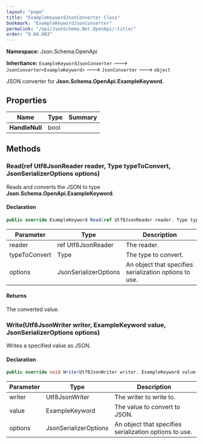 ```yaml
---
layout: "page"
title: "ExampleKeywordJsonConverter Class"
bookmark: "ExampleKeywordJsonConverter"
permalink: "/api/JsonSchema.Net.OpenApi/:title/"
order: "9.04.003"
---
```

**Namespace:** Json.Schema.OpenApi

**Inheritance:**
`ExampleKeywordJsonConverter`
 🡒 
`JsonConverter<ExampleKeyword>`
 🡒 
`JsonConverter`
 🡒 
`object`

JSON converter for **Json.Schema.OpenApi.ExampleKeyword**.

## Properties

| Name | Type | Summary |
|---|---|---|
| **HandleNull** | bool |  |

## Methods

### Read(ref Utf8JsonReader reader, Type typeToConvert, JsonSerializerOptions options)

Reads and converts the JSON to type **Json.Schema.OpenApi.ExampleKeyword**.

#### Declaration

```c#
public override ExampleKeyword Read(ref Utf8JsonReader reader, Type typeToConvert, JsonSerializerOptions options)
```

| Parameter | Type | Description |
|---|---|---|
| reader | ref Utf8JsonReader | The reader. |
| typeToConvert | Type | The type to convert. |
| options | JsonSerializerOptions | An object that specifies serialization options to use. |


#### Returns

The converted value.

### Write(Utf8JsonWriter writer, ExampleKeyword value, JsonSerializerOptions options)

Writes a specified value as JSON.

#### Declaration

```c#
public override void Write(Utf8JsonWriter writer, ExampleKeyword value, JsonSerializerOptions options)
```

| Parameter | Type | Description |
|---|---|---|
| writer | Utf8JsonWriter | The writer to write to. |
| value | ExampleKeyword | The value to convert to JSON. |
| options | JsonSerializerOptions | An object that specifies serialization options to use. |


